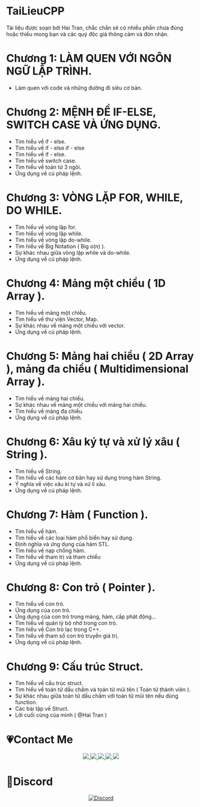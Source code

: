 # TaiLieuCPP
Tài liệu được soạn bởi Hai Tran, chắc chắn sẽ có nhiều phần chưa đúng hoặc thiếu mong bạn và các quý độc giả thông cảm và đón nhận.

# Chương 1: LÀM QUEN VỚI NGÔN NGỮ LẬP TRÌNH.
  - Làm quen với code và những đường đi siêu cơ bản.

# Chương 2: MỆNH ĐỀ IF-ELSE, SWITCH CASE VÀ ỨNG DỤNG.
  - Tìm hiểu về if - else.
  - Tìm hiểu về if - else if - else
  - Tìm hiểu về if - else.
  - Tìm hiểu về switch case.
  - Tìm hiểu về toán tử 3 ngôi.
  - Ứng dụng về cú pháp lệnh.

# Chương 3: VÒNG LẶP FOR, WHILE, DO WHILE.
  - Tìm hiểu về vòng lặp for.
  - Tìm hiểu về vòng lặp while.
  - Tìm hiểu về vòng lặp do-while.
  - Tìm hiểu về Big Notation ( Big o(n) ).
  - Sự khác nhau giữa vòng lặp while và do-while.
  - Ứng dụng về cú pháp lệnh.

# Chương 4: Mảng một chiều ( 1D Array ).
  - Tìm hiểu về mảng một chiều.
  - Tìm hiểu về thư viện Vector, Map.
  - Sự khác nhau về mảng một chiều với vector.
  - Ứng dụng về cú pháp lệnh.

# Chương 5: Mảng hai chiều ( 2D Array ), mảng đa chiều ( Multidimensional Array ).
  - Tìm hiểu về mảng hai chiều.
  - Sự khác nhau về mảng một chiều với mảng hai chiều.
  - Tìm hiểu về mảng đa chiều.
  - Ứng dụng về cú pháp lệnh.

# Chương 6: Xâu ký tự và xử lý xâu ( String ).
  - Tìm hiểu về String.
  - Tìm hiểu về các hàm cơ bản hay sử dụng trong hàm String.
  - Ý nghĩa về việc xâu kí tự và xử lí xâu.
  - Ứng dụng về cú pháp lệnh.

# Chương 7: Hàm ( Function ).
  - Tìm hiểu về hàm.
  - Tìm hiểu về các loại hàm phổ biển hay sử dụng.
  - Định nghĩa và ứng dụng của hàm STL.
  - Tìm hiểu về nạp chồng hàm.
  - Tìm hiểu về tham trị và tham chiếu
  - Ứng dụng về cú pháp lệnh.

# Chương 8: Con trỏ ( Pointer ).
  - Tìm hiểu về con trỏ.
  - Ứng dụng của con trỏ.
  - Ứng dụng của con trỏ trong mảng, hàm, cấp phát động...
  - Tìm hiều về quán lý bộ nhớ trong con trỏ.
  - Tìm hiều về Con trỏ lạc trong C++.
  - Tìm hiểu về tham số con trỏ truyền giá trị.
  - Ứng dụng về cú pháp lệnh.

# Chương 9: Cấu trúc Struct.
  - Tìm hiểu về cấu trúc struct.
  - Tìm hiểu về toán tử dấu chấm và toán tử mũi tên ( Toán tử thành viên ).
  - Sự khác nhau giữa toán tử dấu chấm với toán tử mũi tên nếu dùng function.
  - Các bài tập về Struct.
  - Lời cuối cùng của mình ( @Hai Tran )

# 💗Contact Me
<p align="center">
  <a href="https://www.facebook.com/hanifancy" alt="Facebook">
    <img src="https://img.icons8.com/fluent/48/000000/facebook-new.png" target="_blank" />
  </a> 
  <a href="https://www.instagram.com/kophaihaitran" alt="Instagram">
    <img src="https://img.icons8.com/fluent/48/000000/instagram-new.png"/>
  </a>
  <a href="https://www.behance.net/sogoodtobebad" alt="Behance">
    <img src="https://img.icons8.com/fluent/48/000000/behance.png"/>
  </a>
    <a href="https://www.linkedin.com/in/hanifancy/" alt="Linkedin">
    <img src="https://img.icons8.com/fluent/48/000000/linkedin.png"/>
  </a>
  <a href="https://steamcommunity.com/id/haniicsgo" alt="Steam">
    <img src="https://img.icons8.com/fluent/48/000000/steam.png"/>
  </a> 
</p>

# 🌸Discord
<p align="center">
  <a href="https://discord.gg/kbqJHkAM"><img src="https://discordapp.com/api/guilds/915174212547797043/widget.png?style=banner4" alt="Discord"/></a>
</p>
